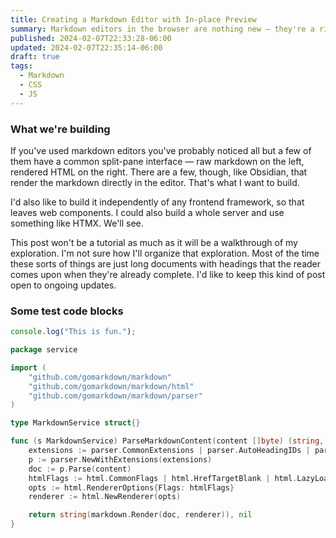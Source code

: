 ```yaml
---
title: Creating a Markdown Editor with In-place Preview
summary: Markdown editors in the browser are nothing new — they're a rite of passage for intermediate frontend devs. Let's make one that has realtime rendering of the markdown to HTML.
published: 2024-02-07T22:33:28-06:00
updated: 2024-02-07T22:35:14-06:00
draft: true
tags:
  - Markdown
  - CSS
  - JS
---
```


### What we're building

If you've used markdown editors you've probably noticed all but a few of them have a common split-pane interface — raw markdown on the left, rendered HTML on the right. There are a few, though, like Obsidian, that render the markdown directly in the editor. That's what I want to build.

I'd also like to build it independently of any frontend framework, so that leaves web components. I could also build a whole server and use something like HTMX. We'll see.

This post won't be a tutorial as much as it will be a walkthrough of my exploration. I'm not sure how I'll organize that exploration. Most of the time these sorts of things are just long documents with headings that the reader comes upon when they're already complete. I'd like to keep this kind of post open to ongoing updates.

### Some test code blocks

```js
console.log("This is fun.");
```

```go
package service

import (
	"github.com/gomarkdown/markdown"
	"github.com/gomarkdown/markdown/html"
	"github.com/gomarkdown/markdown/parser"
)

type MarkdownService struct{}

func (s MarkdownService) ParseMarkdownContent(content []byte) (string, error) {
	extensions := parser.CommonExtensions | parser.AutoHeadingIDs | parser.NoEmptyLineBeforeBlock
	p := parser.NewWithExtensions(extensions)
	doc := p.Parse(content)
	htmlFlags := html.CommonFlags | html.HrefTargetBlank | html.LazyLoadImages
	opts := html.RendererOptions{Flags: htmlFlags}
	renderer := html.NewRenderer(opts)

	return string(markdown.Render(doc, renderer)), nil
}
```